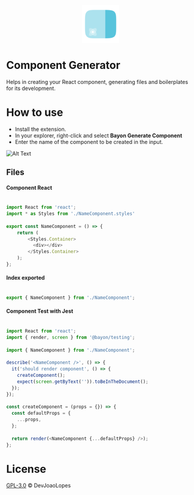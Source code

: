<p align="center">
  <br />
  <a title="react-generator" href="https://github.com/DevJoaoLopes/React-Component-Generator"><img src="art/icon.png" alt="Logo" width="20%" /></a>
</p>



# Component Generator

Helps in creating your React component, generating files and boilerplates for its development.

# How to use

* Install the extension.
* In your explorer, right-click and select **Bayon Generate Component**
* Enter the name of the component to be created in the input.

![Alt Text](art/extension.gif)

## Files

#### Component React

```typescript

import React from 'react';
import * as Styles from './NameComponent.styles'

export const NameComponent = () => {
    return (
        <Styles.Container>
          <div></div>
        </Styles.Container>
    );
};

```


#### Index exported

```typescript

export { NameComponent } from './NameComponent';
```


#### Component Test with Jest

```typescript

import React from 'react';
import { render, screen } from '@bayon/testing';

import { NameComponent } from './NameComponent';

describe('<NameComponent />', () => {
  it('should render component', () => {
    createComponent();
    expect(screen.getByText('')).toBeInTheDocument();
  });
});

const createComponent = (props = {}) => {
  const defaultProps = {
    ...props,
  };

  return render(<NameComponent {...defaultProps} />);
};

```

# License

[GPL-3.0](LICENSE.md) &copy; DevJoaoLopes